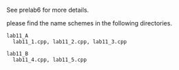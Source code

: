 See prelab6 for more details.

please find the name schemes in the following directories.
```
lab11_A
  lab11_1.cpp, lab11_2.cpp, lab11_3.cpp

lab11_B
  lab11_4.cpp, lab11_5.cpp
```
